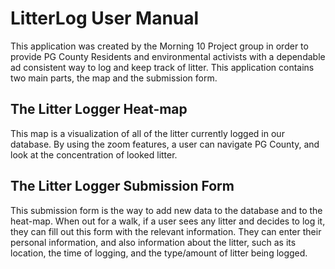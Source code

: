 # LitterLog User Manual

This application was created by the Morning 10 Project group in order to provide PG County Residents and environmental activists with a dependable ad consistent way to log and keep track of litter. This application contains two main parts, the map and the submission form.

## The Litter Logger Heat-map

This map is a visualization of all of the litter currently logged in our database. By using the zoom features, a user can navigate PG County, and look at the concentration of looked litter.

## The Litter Logger Submission Form

This submission form is the way to add new data to the database and to the heat-map. When out for a walk, if a user sees any litter and decides to log it, they can fill out this form with the relevant information. They can enter their personal information, and also information about the litter, such as its location, the time of logging, and the type/amount of litter being logged.
